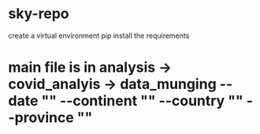 # sky-repo
create a virtual environment
pip install the requirements
# main file is in analysis -> covid_analyis -> data_munging --date "" --continent "" --country "" --province ""
